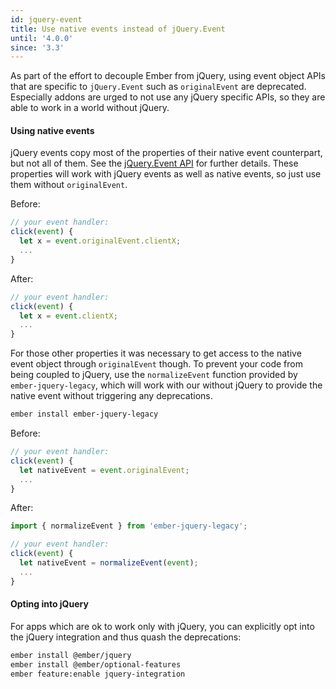 ```yaml
---
id: jquery-event
title: Use native events instead of jQuery.Event
until: '4.0.0'
since: '3.3'
---
```


As part of the effort to decouple Ember from jQuery, using event object APIs that are specific to `jQuery.Event` such as
`originalEvent` are deprecated. Especially addons are urged to not use any jQuery specific APIs, so they are able to
work in a world without jQuery.

#### Using native events

jQuery events copy most of the properties of their native event counterpart, but not all of them. See the 
[jQuery.Event API](https://api.jquery.com/category/events/event-object/) for further details. These properties will 
work with jQuery events as well as native events, so just use them without `originalEvent`.

Before:

```javascript
// your event handler:
click(event) {
  let x = event.originalEvent.clientX;
  ...
}
```

After:

```javascript
// your event handler:
click(event) {
  let x = event.clientX;
  ...
}
```

For those other properties it was necessary to get access to the native event object through `originalEvent` though. 
To prevent your code from being coupled to jQuery, use the `normalizeEvent` function provided by `ember-jquery-legacy`, 
which will work with our without jQuery to provide the native event without triggering any deprecations.

```bash
ember install ember-jquery-legacy
```

Before:

```javascript
// your event handler:
click(event) {
  let nativeEvent = event.originalEvent;
  ...
}
```

After:

```javascript
import { normalizeEvent } from 'ember-jquery-legacy';

// your event handler:
click(event) {
  let nativeEvent = normalizeEvent(event);
  ...
}
```

#### Opting into jQuery

For apps which are ok to work only with jQuery, you can explicitly opt into the jQuery integration and thus quash the
deprecations:

```bash
ember install @ember/jquery
ember install @ember/optional-features
ember feature:enable jquery-integration
```






